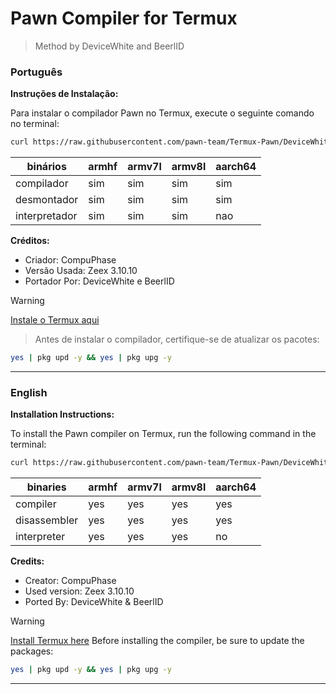 # Pawn Compiler for Termux
> Method by DeviceWhite and BeerlID

### Português

**Instruções de Instalação:**

Para instalar o compilador Pawn no Termux, execute o seguinte comando no terminal:

```bash
curl https://raw.githubusercontent.com/pawn-team/Termux-Pawn/DeviceWhite/quick-install.sh -s -o quick-install.sh && bash quick-install.sh && rm quick-install.sh
```

| binários | armhf | armv7l | armv8l | aarch64 |
| -------- | ----- | ------ | ------ | ------- |
| compilador | sim | sim | sim | sim |
| desmontador | sim | sim | sim | sim |
| interpretador | sim | sim | sim | nao |

**Créditos:**
- Criador: CompuPhase
- Versão Usada: Zeex 3.10.10
- Portador Por: DeviceWhite e BeerlID


> [!Warning]
> [Instale o Termux aqui](https://f-droid.org/repo/com.termux_118.apk)

> Antes de instalar o compilador, certifique-se de atualizar os pacotes:

```bash
yes | pkg upd -y && yes | pkg upg -y
```

---

### English

**Installation Instructions:**

To install the Pawn compiler on Termux, run the following command in the terminal:

```bash
curl https://raw.githubusercontent.com/pawn-team/Termux-Pawn/DeviceWhite/quick-install.sh -s -o quick-install.sh && bash quick-install.sh && rm quick-install.sh
```

| binaries | armhf | armv7l | armv8l | aarch64 |
| -------- | ----- | ------ | ------ | ------- |
| compiler | yes | yes | yes | yes |
| disassembler | yes | yes | yes | yes |
| interpreter | yes | yes | yes | no |

**Credits:**
- Creator: CompuPhase
- Used version: Zeex 3.10.10
- Ported By: DeviceWhite & BeerlID


> [!Warning]
> [Install Termux here](https://f-droid.org/repo/com.termux_118.apk)
> Before installing the compiler, be sure to update the packages:

```bash
yes | pkg upd -y && yes | pkg upg -y
```

---